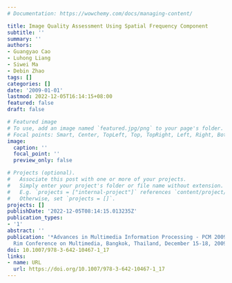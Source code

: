 ```yaml
---
# Documentation: https://wowchemy.com/docs/managing-content/

title: Image Quality Assessment Using Spatial Frequency Component
subtitle: ''
summary: ''
authors:
- Guangyao Cao
- Luhong Liang
- Siwei Ma
- Debin Zhao
tags: []
categories: []
date: '2009-01-01'
lastmod: 2022-12-05T16:14:15+08:00
featured: false
draft: false

# Featured image
# To use, add an image named `featured.jpg/png` to your page's folder.
# Focal points: Smart, Center, TopLeft, Top, TopRight, Left, Right, BottomLeft, Bottom, BottomRight.
image:
  caption: ''
  focal_point: ''
  preview_only: false

# Projects (optional).
#   Associate this post with one or more of your projects.
#   Simply enter your project's folder or file name without extension.
#   E.g. `projects = ["internal-project"]` references `content/project/deep-learning/index.md`.
#   Otherwise, set `projects = []`.
projects: []
publishDate: '2022-12-05T08:14:15.013235Z'
publication_types:
- '1'
abstract: ''
publication: '*Advances in Multimedia Information Processing - PCM 2009, 10th Pacific
  Rim Conference on Multimedia, Bangkok, Thailand, December 15-18, 2009 Proceedings*'
doi: 10.1007/978-3-642-10467-1_17
links:
- name: URL
  url: https://doi.org/10.1007/978-3-642-10467-1_17
---
```

